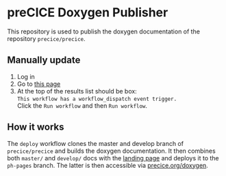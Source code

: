 # preCICE Doxygen Publisher

This repository is used to publish the doxygen documentation of the repository `precice/precice`.

## Manually update

1. Log in
2. Go to [this page](https://github.com/precice/doxygen/actions?query=workflow%3A%22Update+the+preCICE+doxygen%22)
3. At the top of the results list should be box:  
   `This workflow has a workflow_dispatch event trigger.`  
   Click the `Run workflow` and then `Run workflow`.

## How it works

The `deploy` workflow clones the master and develop branch of `precice/precice` and builds the doxygen documentation.
It then combines both `master/` and `develop/` docs with the [landing page](index.html) and deploys it to the `ph-pages` branch.
The latter is then accessible via [precice.org/doxygen](https://www.precice.org/doxygen/).
